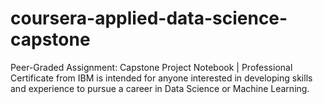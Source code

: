 # coursera-applied-data-science-capstone
Peer-Graded Assignment: Capstone Project Notebook | Professional Certificate from IBM is intended for anyone interested in developing skills and experience to pursue a career in Data Science or Machine Learning.
